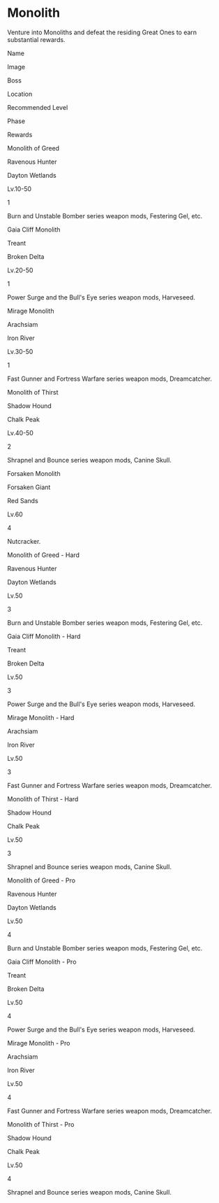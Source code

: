 # Monolith

Venture into Monoliths and defeat the residing Great Ones to earn substantial rewards.



Name

Image

Boss

Location

Recommended Level

Phase

Rewards


Monolith of Greed



Ravenous Hunter

Dayton Wetlands

Lv.10-50

1

Burn and Unstable Bomber series weapon mods, Festering Gel, etc.


Gaia Cliff Monolith



Treant

Broken Delta

Lv.20-50

1

Power Surge and the Bull's Eye series weapon mods, Harveseed.


Mirage Monolith



Arachsiam

Iron River

Lv.30-50

1

Fast Gunner and Fortress Warfare series weapon mods, Dreamcatcher.


Monolith of Thirst



Shadow Hound

Chalk Peak

Lv.40-50

2

Shrapnel and Bounce series weapon mods, Canine Skull.


Forsaken Monolith



Forsaken Giant

Red Sands

Lv.60

4

Nutcracker.


Monolith of Greed - Hard



Ravenous Hunter

Dayton Wetlands

Lv.50

3

Burn and Unstable Bomber series weapon mods, Festering Gel, etc.


Gaia Cliff Monolith - Hard



Treant

Broken Delta

Lv.50

3

Power Surge and the Bull's Eye series weapon mods, Harveseed.


Mirage Monolith - Hard



Arachsiam

Iron River

Lv.50

3

Fast Gunner and Fortress Warfare series weapon mods, Dreamcatcher.


Monolith of Thirst - Hard



Shadow Hound

Chalk Peak

Lv.50

3

Shrapnel and Bounce series weapon mods, Canine Skull.


Monolith of Greed - Pro



Ravenous Hunter

Dayton Wetlands

Lv.50

4

Burn and Unstable Bomber series weapon mods, Festering Gel, etc.


Gaia Cliff Monolith - Pro



Treant

Broken Delta

Lv.50

4

Power Surge and the Bull's Eye series weapon mods, Harveseed.


Mirage Monolith - Pro



Arachsiam

Iron River

Lv.50

4

Fast Gunner and Fortress Warfare series weapon mods, Dreamcatcher.


Monolith of Thirst - Pro



Shadow Hound

Chalk Peak

Lv.50

4

Shrapnel and Bounce series weapon mods, Canine Skull.
